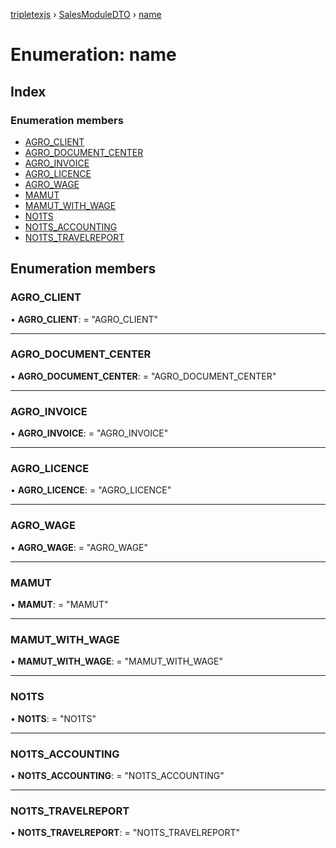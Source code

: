 [tripletexjs](../README.md) › [SalesModuleDTO](../modules/salesmoduledto.md) › [name](salesmoduledto.name.md)

# Enumeration: name

## Index

### Enumeration members

* [AGRO_CLIENT](salesmoduledto.name.md#agro_client)
* [AGRO_DOCUMENT_CENTER](salesmoduledto.name.md#agro_document_center)
* [AGRO_INVOICE](salesmoduledto.name.md#agro_invoice)
* [AGRO_LICENCE](salesmoduledto.name.md#agro_licence)
* [AGRO_WAGE](salesmoduledto.name.md#agro_wage)
* [MAMUT](salesmoduledto.name.md#mamut)
* [MAMUT_WITH_WAGE](salesmoduledto.name.md#mamut_with_wage)
* [NO1TS](salesmoduledto.name.md#no1ts)
* [NO1TS_ACCOUNTING](salesmoduledto.name.md#no1ts_accounting)
* [NO1TS_TRAVELREPORT](salesmoduledto.name.md#no1ts_travelreport)

## Enumeration members

###  AGRO_CLIENT

• **AGRO_CLIENT**: = "AGRO_CLIENT"

___

###  AGRO_DOCUMENT_CENTER

• **AGRO_DOCUMENT_CENTER**: = "AGRO_DOCUMENT_CENTER"

___

###  AGRO_INVOICE

• **AGRO_INVOICE**: = "AGRO_INVOICE"

___

###  AGRO_LICENCE

• **AGRO_LICENCE**: = "AGRO_LICENCE"

___

###  AGRO_WAGE

• **AGRO_WAGE**: = "AGRO_WAGE"

___

###  MAMUT

• **MAMUT**: = "MAMUT"

___

###  MAMUT_WITH_WAGE

• **MAMUT_WITH_WAGE**: = "MAMUT_WITH_WAGE"

___

###  NO1TS

• **NO1TS**: = "NO1TS"

___

###  NO1TS_ACCOUNTING

• **NO1TS_ACCOUNTING**: = "NO1TS_ACCOUNTING"

___

###  NO1TS_TRAVELREPORT

• **NO1TS_TRAVELREPORT**: = "NO1TS_TRAVELREPORT"
